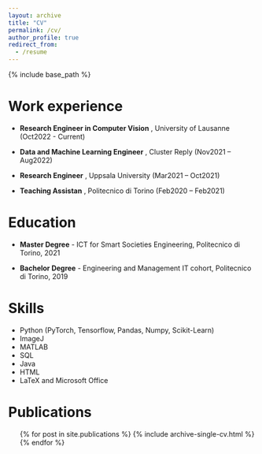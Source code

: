 ```yaml
---
layout: archive
title: "CV"
permalink: /cv/
author_profile: true
redirect_from:
  - /resume
---
```


{% include base_path %}


Work experience
======
* **Research Engineer in Computer Vision** , University of Lausanne (Oct2022 - Current)
  
* **Data and Machine Learning Engineer** , Cluster Reply (Nov2021 – Aug2022)
  
* **Research Engineer** , Uppsala University (Mar2021 – Oct2021)
  
* **Teaching Assistan** , Politecnico di Torino (Feb2020 – Feb2021)


Education
======
* **Master Degree** - ICT for Smart Societies Engineering, Politecnico di Torino, 2021  

* **Bachelor Degree** - Engineering and Management IT cohort, Politecnico di Torino, 2019


Skills
======
* Python (PyTorch, Tensorflow, Pandas, Numpy, Scikit-Learn)
* ImageJ
* MATLAB
* SQL
* Java
* HTML
* LaTeX and Microsoft Office

Publications
======
  <ul>{% for post in site.publications %}
    {% include archive-single-cv.html %}
  {% endfor %}</ul>
